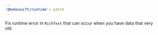 ```yaml
---
'@makeswift/runtime': patch
---
```


Fix runtime error in `RichText` that can occur when you have data that very old.
